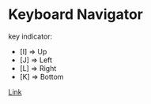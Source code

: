 # Keyboard Navigator
key indicator:
* [I] => Up
* [J] => Left
* [L] => Right
* [K] => Bottom

[Link](https://luuufan.github.io/keyboard_navigator/)
